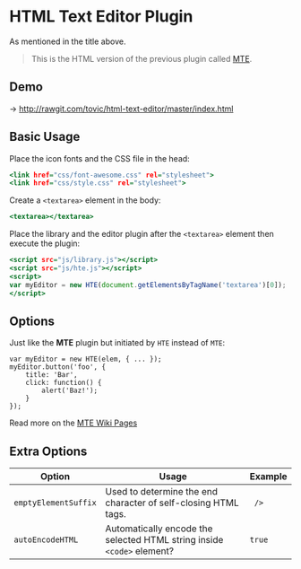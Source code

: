 HTML Text Editor Plugin
=======================

As mentioned in the title above.

> This is the HTML version of the previous plugin called [MTE](https://github.com/tovic/markdown-text-editor "MTE – Markdown Text Editor").

Demo
----

&rarr; http://rawgit.com/tovic/html-text-editor/master/index.html

Basic Usage
-----------

Place the icon fonts and the CSS file in the head:

~~~ .html
<link href="css/font-awesome.css" rel="stylesheet">
<link href="css/style.css" rel="stylesheet">
~~~

Create a `<textarea>` element in the body:

~~~ .html
<textarea></textarea>
~~~

Place the library and the editor plugin after the `<textarea>` element then execute the plugin:

~~~ .html
<script src="js/library.js"></script>
<script src="js/hte.js"></script>
<script>
var myEditor = new HTE(document.getElementsByTagName('textarea')[0]);
</script>
~~~

Options
-------

Just like the **MTE** plugin but initiated by `HTE` instead of `MTE`:

~~~ .javascript
var myEditor = new HTE(elem, { ... });
myEditor.button('foo', {
    title: 'Bar',
    click: function() {
        alert('Baz!');
    }
});
~~~

Read more on the [MTE Wiki Pages](/tovic/markdown-text-editor/wiki)

Extra Options
-------------

| Option | Usage | Example |
| ------ | ----- | ------- |
| `emptyElementSuffix` | Used to determine the end character of self-closing HTML tags. | ` />` |
| `autoEncodeHTML` | Automatically encode the selected HTML string inside `<code>` element? | `true` |